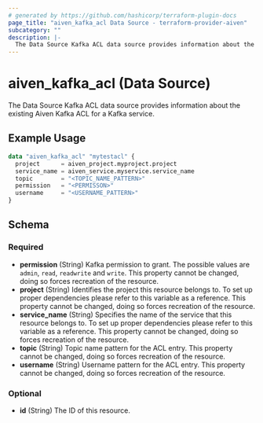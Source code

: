 ```yaml
---
# generated by https://github.com/hashicorp/terraform-plugin-docs
page_title: "aiven_kafka_acl Data Source - terraform-provider-aiven"
subcategory: ""
description: |-
  The Data Source Kafka ACL data source provides information about the existing Aiven Kafka ACL for a Kafka service.
---
```


# aiven_kafka_acl (Data Source)

The Data Source Kafka ACL data source provides information about the existing Aiven Kafka ACL for a Kafka service.

## Example Usage

```terraform
data "aiven_kafka_acl" "mytestacl" {
  project      = aiven_project.myproject.project
  service_name = aiven_service.myservice.service_name
  topic        = "<TOPIC_NAME_PATTERN>"
  permission   = "<PERMISSON>"
  username     = "<USERNAME_PATTERN>"
}
```

<!-- schema generated by tfplugindocs -->
## Schema

### Required

- **permission** (String) Kafka permission to grant. The possible values are `admin`, `read`, `readwrite` and `write`. This property cannot be changed, doing so forces recreation of the resource.
- **project** (String) Identifies the project this resource belongs to. To set up proper dependencies please refer to this variable as a reference. This property cannot be changed, doing so forces recreation of the resource.
- **service_name** (String) Specifies the name of the service that this resource belongs to. To set up proper dependencies please refer to this variable as a reference. This property cannot be changed, doing so forces recreation of the resource.
- **topic** (String) Topic name pattern for the ACL entry. This property cannot be changed, doing so forces recreation of the resource.
- **username** (String) Username pattern for the ACL entry. This property cannot be changed, doing so forces recreation of the resource.

### Optional

- **id** (String) The ID of this resource.


